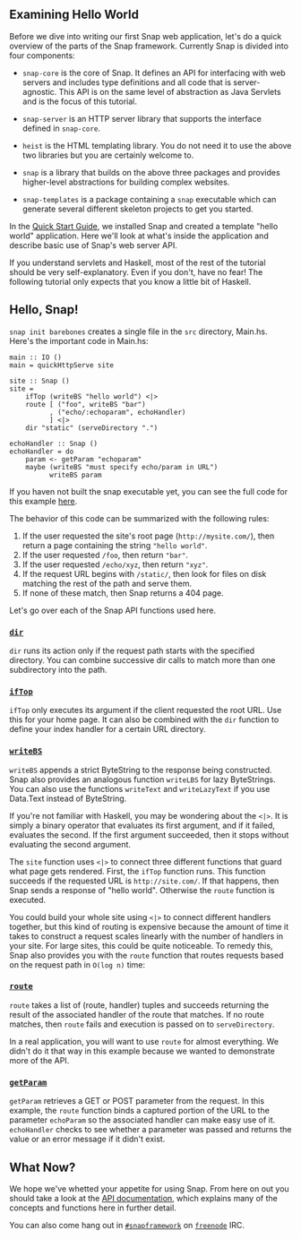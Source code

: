 ## Examining Hello World

Before we dive into writing our first Snap web application, let's do a quick
overview of the parts of the Snap framework. Currently Snap is divided into
four components:

  - `snap-core` is the core of Snap.  It defines an API for interfacing with
  web servers and includes type definitions and all code that is
  server-agnostic.  This API is on the same level of abstraction as Java
  Servlets and is the focus of this tutorial.

  - `snap-server` is an HTTP server library that supports the interface
  defined in `snap-core`.

  - `heist` is the HTML templating library. You do not need it to use the
  above two libraries but you are certainly welcome to.

  - `snap` is a library that builds on the above three packages and provides
  higher-level abstractions for building complex websites.

  - `snap-templates` is a package containing a `snap` executable which can
  generate several different skeleton projects to get you started.

In the [Quick Start Guide](/docs/quickstart), we installed Snap and created a
template "hello world" application.  Here we'll look at what's inside the
application and describe basic use of Snap's web server API.

If you understand servlets and Haskell, most of the rest of the tutorial
should be very self-explanatory. Even if you don't, have no fear!  The
following tutorial only expects that you know a little bit of Haskell.

## Hello, Snap!

`snap init barebones` creates a single file in the `src` directory, Main.hs.
Here's the important code in Main.hs:

~~~~~~ {.haskell}
main :: IO ()
main = quickHttpServe site

site :: Snap ()
site =
    ifTop (writeBS "hello world") <|>
    route [ ("foo", writeBS "bar")
          , ("echo/:echoparam", echoHandler)
          ] <|>
    dir "static" (serveDirectory ".")

echoHandler :: Snap ()
echoHandler = do
    param <- getParam "echoparam"
    maybe (writeBS "must specify echo/param in URL")
          writeBS param
~~~~~~

If you haven not built the snap executable yet, you can see the full code for
this example
[here](https://github.com/snapframework/snap/blob/0.14-stable/project_template/barebones/src/Main.hs).

The behavior of this code can be summarized with the following rules:

1. If the user requested the site's root page (`http://mysite.com/`), then
return a page containing the string `"hello world"`.
2. If the user requested `/foo`, then return `"bar"`.
3. If the user requested `/echo/xyz`, then return `"xyz"`.
4. If the request URL begins with `/static/`, then look for files on disk
matching the rest of the path and serve them.
5. If none of these match, then Snap returns a 404 page.

Let's go over each of the Snap API functions used here.

### [`dir`](http://hackage.haskell.org/packages/archive/snap-core/0.9.0/doc/html/Snap-Core.html#v:dir)

`dir` runs its action only if the request path starts with the specified
directory.  You can combine successive dir calls to match more than one
subdirectory into the path.

### [`ifTop`](http://hackage.haskell.org/packages/archive/snap-core/0.9.0/doc/html/Snap-Core.html#v:ifTop)

`ifTop` only executes its argument if the client requested the root URL.  Use
this for your home page.  It can also be combined with the `dir` function to
define your index handler for a certain URL directory.

### [`writeBS`](http://hackage.haskell.org/packages/archive/snap-core/0.9.0/doc/html/Snap-Core.html#v:writeBS)

`writeBS` appends a strict ByteString to the response being constructed.  Snap
also provides an analogous function `writeLBS` for lazy ByteStrings.  You can
also use the functions `writeText` and `writeLazyText` if you use Data.Text
instead of ByteString.

If you're not familiar with Haskell, you may be wondering about the `<|>`.  It
is simply a binary operator that evaluates its first argument, and if it
failed, evaluates the second.  If the first argument succeeded, then it stops
without evaluating the second argument.

The `site` function uses `<|>` to connect three different functions that guard
what page gets rendered.  First, the `ifTop` function runs.  This function
succeeds if the requested URL is `http://site.com/`.  If that happens, then
Snap sends a response of "hello world".  Otherwise the `route` function is
executed.

You could build your whole site using `<|>` to connect different handlers
together, but this kind of routing is expensive because the amount of time it
takes to construct a request scales linearly with the number of handlers in
your site.  For large sites, this could be quite noticeable.  To remedy this,
Snap also provides you with the `route` function that routes requests based on the
request path in `O(log n)` time:

### [`route`](http://hackage.haskell.org/packages/archive/snap-core/0.9.0/doc/html/Snap-Core.html#v:route)

`route` takes a list of (route, handler) tuples and succeeds returning the
result of the associated handler of the route that matches.  If no route
matches, then `route` fails and execution is passed on to `serveDirectory`.

In a real application, you will want to use `route` for almost everything.
We didn't do it that way in this example because we wanted to demonstrate
more of the API.

### [`getParam`](http://hackage.haskell.org/packages/archive/snap-core/0.9.0/doc/html/Snap-Core.html#v:getParam)

`getParam` retrieves a GET or POST parameter from the request.  In this
example, the `route` function binds a captured portion of the URL to the
parameter `echoParam` so the associated handler can make easy use of it.
`echoHandler` checks to see whether a parameter was passed and returns the
value or an error message if it didn't exist.


## What Now?

We hope we've whetted your appetite for using Snap. From here on out you should
take a look at the [API
documentation](http://hackage.haskell.org/package/snap-core),
which explains many of the concepts and functions here in further detail.

You can also come hang out in
[`#snapframework`](http://webchat.freenode.net/?channels=snapframework&uio=d4)
on [`freenode`](http://freenode.net/) IRC.

